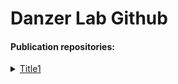 # Danzer Lab Github

#### Publication repositories:
 
<details>
<summary><a href="https://github.com/DanzerLab/ALS_Brain_Multiome" target="Ruf et al 2025">Title1</a></summary>
Single-nucleus ATAC-seq, RNA-Seq and FANS-Seq of the human motor cortex in ALS/ALS-FTD

</details>
